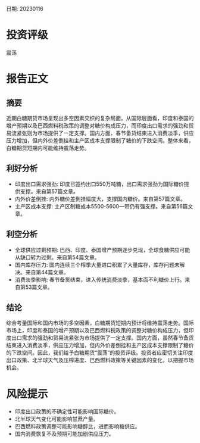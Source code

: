 
日期: 20230116

# 投资评级

震荡

# 报告正文

## 摘要

近期白糖期货市场呈现出多空因素交织的复杂局面。从国际层面看，印度和泰国的增产预期以及巴西燃料税政策的调整对糖价构成压力，而印度出口需求的强劲和贸易流紧张则为市场提供了一定支撑。国内方面，春节备货结束进入消费淡季，供应压力增加，但内外价差倒挂和主产区成本支撑限制了糖价的下跌空间。整体来看，白糖期货短期内可能维持震荡走势。

## 利好分析

* 印度出口需求强劲: 印度已签约出口550万吨糖，出口需求强劲为国际糖价提供支撑。来自第57篇文章。
* 内外价差倒挂: 内外糖价差倒挂幅度大，支撑国内糖价。来自第57篇文章。
* 主产区成本支撑: 主产区制糖成本5500-5600一带仍有强支撑。来自第56篇文章。

## 利空分析

* 全球供应过剩预期: 巴西、印度、泰国增产预期逐步兑现，全球食糖供应可能从缺口转为过剩。来自第54篇文章。
* 国内库存压力: 国内连续三个榨季大量进口积累了大量库存，库存问题未解决。来自第44篇文章。
* 消费淡季影响: 春节备货结束，进入传统消费淡季，基本面不利糖价上行。来自第53篇文章。

## 结论

综合考量国际和国内市场的多空因素，白糖期货短期内预计将维持震荡走势。国际市场上，印度和泰国的增产预期以及巴西燃料税政策的调整对糖价构成压力，但印度出口需求的强劲和贸易流紧张为市场提供了一定支撑。国内方面，虽然春节备货结束进入消费淡季，供应压力增加，但内外价差倒挂和主产区成本支撑限制了糖价的下跌空间。因此，我们给予白糖期货“震荡”的投资评级。投资者应密切关注印度出口政策、北半球天气及压榨进度、巴西燃料政策等关键因素的变化，以把握市场机会。

# 风险提示

* 印度出口政策的不确定性可能影响国际糖价。
* 北半球天气变化可能影响甘蔗产量。
* 巴西燃料政策调整可能影响糖醇比，进而影响糖供应。
* 国内消费恢复不及预期可能加剧供应压力。

